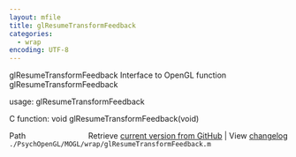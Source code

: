 ```yaml
---
layout: mfile
title: glResumeTransformFeedback
categories:
  - wrap
encoding: UTF-8
---
```


glResumeTransformFeedback  Interface to OpenGL function glResumeTransformFeedback

usage:  glResumeTransformFeedback

C function:  void glResumeTransformFeedback\(void\)


<div class="code_header" style="text-align:right;">
  <span style="float:left;">Path&nbsp;&nbsp;</span> <span class="counter">Retrieve <a href=
  "https://raw.github.com/Psychtoolbox-3/Psychtoolbox-3/beta/./PsychOpenGL/MOGL/wrap/glResumeTransformFeedback.m">current version from GitHub</a> | View <a href=
  "https://github.com/Psychtoolbox-3/Psychtoolbox-3/commits/beta/./PsychOpenGL/MOGL/wrap/glResumeTransformFeedback.m">changelog</a></span>
</div>
<div class="code">
  <code>./PsychOpenGL/MOGL/wrap/glResumeTransformFeedback.m</code>
</div>
